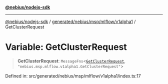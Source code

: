 [**@nebius/nodejs-sdk**](../../../../../../README.md)

***

[@nebius/nodejs-sdk](../../../../../../README.md) / [generated/nebius/msp/mlflow/v1alpha1](../README.md) / GetClusterRequest

# Variable: GetClusterRequest

> **GetClusterRequest**: `MessageFns`\<[`GetClusterRequest`](../interfaces/GetClusterRequest.md), `"nebius.msp.mlflow.v1alpha1.GetClusterRequest"`\>

Defined in: src/generated/nebius/msp/mlflow/v1alpha1/index.ts:17
